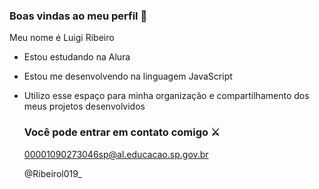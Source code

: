 ### Boas vindas ao meu perfil 🤍

Meu nome é Luigi Ribeiro

- Estou estudando na Alura
- Estou me desenvolvendo na linguagem JavaScript
- Utilizo esse espaço para minha organização e compartilhamento dos meus projetos desenvolvidos

  ### Você pode entrar em contato comigo ⚔️

  00001090273046sp@al.educacao.sp.gov.br
  
  @Ribeirol019_
